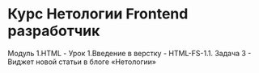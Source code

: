 <h1>Курс Нетологии Frontend разработчик</h1>
<p>Модуль 1.HTML - Урок 1.Введение в верстку - HTML-FS-1.1. Задача 3 - Виджет новой статьи в блоге «Нетологии»</p>
